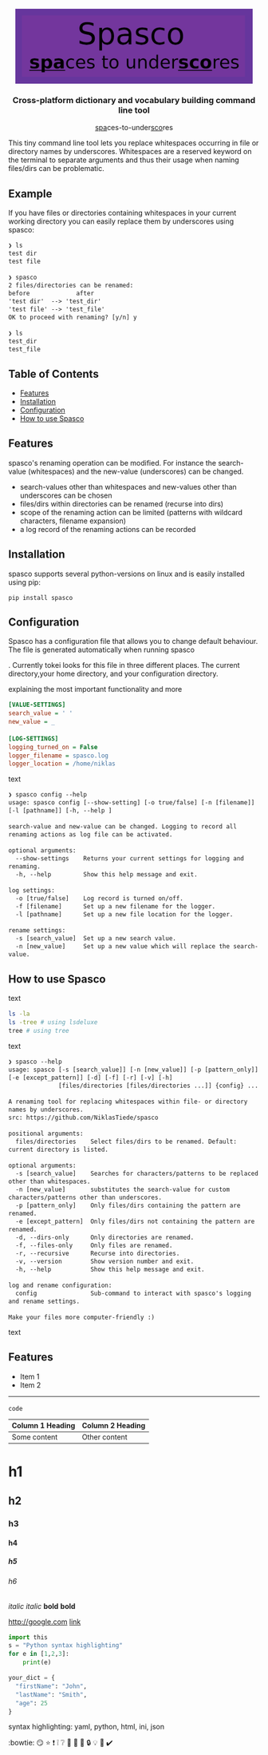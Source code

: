 [comment]: <> (<h1 align="center"> Spasco </h1>)


[comment]: <> (<img align="center" height="150" src="spasco_heading.png" />)

[comment]: <> (<img title="a title" alt="Alt text" src="spasco_heading.png">)
[comment]: <> (   <h3 align="center">Cross-platform dictionary and vocabulary building command line tool</h3> )

<p align="center">
  <img  align="center" height="150" src="spasco_heading.png" />
   <h3 align="center">Cross-platform dictionary and vocabulary building command line tool</h3> 
<p>

[comment]: <> (![pic]&#40;/spasco_heading.png&#41;)



<p align="center">
    <ins>spa</ins>ces-to-under<ins>sco</ins>res
</p>


[comment]: <> ([gif converting file names])


[comment]: <> (# https://shields.io/)

[comment]: <> (![PyPI - Python Version]&#40;https://img.shields.io/pypi/pyversions/spasco&#41;)

[comment]: <> ([![platform]&#40;https://img.shields.io/&#41;]&#40;&#41;    # https://shields.io/category/platform-support)

[comment]: <> ([![license]&#40;https://img.shields.io/conda/&#41;]&#40;&#41;    # https://shields.io/category/license)

[comment]: <> ([![Travis CI]&#40;https://img.shields.io/&#41;]&#40;https://travis-ci.com/github/numpy/numpy&#41;     # https://shields.io/category/build)

[comment]: <> ([![codecov]&#40;https://img.shields.io/&#41;]&#40;https://codecov.io/&#41;    # https://shields.io/category/coverage)

[comment]: <> ([![codacy]&#40;https://img.shields.io/&#41;]&#40;&#41;    # https://shields.io/category/analysis)

[comment]: <> (![total lines]&#40;https://img.shields.io/&#41;    # https://shields.io/category/size)

This tiny command line tool lets you replace whitespaces occurring in file or 
directory names by underscores. Whitespaces are a reserved keyword on the terminal
to separate arguments and thus their usage when naming files/dirs can be problematic.

Example
-------

If you have files or directories containing whitespaces in your current working
directory you can easily replace them by underscores using spasco:

```
❯ ls
test dir
test file

❯ spasco
2 files/directories can be renamed:
before             after
'test dir'  --> 'test_dir'
'test file' --> 'test_file'
OK to proceed with renaming? [y/n] y

❯ ls
test_dir
test_file
```


Table of Contents
-----------------

- [Features](#Features)
- [Installation](#Installation)
- [Configuration](#Configuration)
- [How to use Spasco](#How-to-use-Spasco)


Features
--------

spasco's renaming operation can be modified. For instance the 
search-value (whitespaces) and the new-value (underscores) can be
changed.


- search-values other than whitespaces and new-values other than 
  underscores can be chosen
- files/dirs within directories can be renamed (recurse into dirs)
- scope of the renaming action can be limited (patterns with wildcard 
  characters, filename expansion)
- a log record of the renaming actions can be recorded


Installation
------------

spasco supports several python-versions on linux and is easily 
installed using pip:

``` {.sourceCode .bash}
pip install spasco
```


Configuration
--------

Spasco has a configuration file that allows you to change default 
behaviour. The file is generated automatically when running spasco

. Currently 
tokei looks for this file in three different places. The current 
directory,your home directory, and your configuration directory.

explaining the most important functionality and more

```ini
[VALUE-SETTINGS]
search_value = ' '
new_value = _

[LOG-SETTINGS]
logging_turned_on = False
logger_filename = spasco.log
logger_location = /home/niklas
```

text

```
❯ spasco config --help
usage: spasco config [--show-setting] [-o true/false] [-n [filename]] [-l [pathname]] [-h, --help ]

search-value and new-value can be changed. Logging to record all renaming actions as log file can be activated.

optional arguments:
  --show-settings    Returns your current settings for logging and renaming.
  -h, --help         Show this help message and exit.

log settings:
  -o [true/false]    Log record is turned on/off.
  -f [filename]      Set up a new filename for the logger.
  -l [pathname]      Set up a new file location for the logger.

rename settings:
  -s [search_value]  Set up a new search value.
  -n [new_value]     Set up a new value which will replace the search-value.
```


How to use Spasco
----------------

[comment]: <> (https://github.com/XAMPPRocky/tokei)

text

```bash
ls -la
ls -tree # using lsdeluxe
tree # using tree
```

text


```
❯ spasco --help
usage: spasco [-s [search_value]] [-n [new_value]] [-p [pattern_only]] [-e [except_pattern]] [-d] [-f] [-r] [-v] [-h]
              [files/directories [files/directories ...]] {config} ...

A renaming tool for replacing whitespaces within file- or directory names by underscores.
src: https://github.com/NiklasTiede/spasco

positional arguments:
  files/directories    Select files/dirs to be renamed. Default: current directory is listed.

optional arguments:
  -s [search_value]    Searches for characters/patterns to be replaced other than whitespaces.
  -n [new_value]       substitutes the search-value for custom characters/patterns other than underscores.
  -p [pattern_only]    Only files/dirs containing the pattern are renamed.
  -e [except_pattern]  Only files/dirs not containing the pattern are renamed.
  -d, --dirs-only      Only directories are renamed.
  -f, --files-only     Only files are renamed.
  -r, --recursive      Recurse into directories.
  -v, --version        Show version number and exit.
  -h, --help           Show this help message and exit.

log and rename configuration:
  config               Sub-command to interact with spasco's logging and rename settings.

Make your files more computer-friendly :)
```

text



## Features

- Item 1
- Item 2

--------

`code`

| Column 1 Heading | Column 2 Heading |
| ---------------- | ---------------- |
| Some content     | Other content    |

# h1
## h2
### h3
#### h4
##### h5
###### h6
*italic*
_italic_
**bold**
__bold__

<http://google.com>
[link](http://google.com)

```python
import this
s = "Python syntax highlighting"
for e in [1,2,3]:
    print(e)
```


```python
your_dict = {
  "firstName": "John",
  "lastName": "Smith",
  "age": 25
}
```

syntax highlighting: yaml, python, html, ini, json

:bowtie:
:smirk:
:star:
:exclamation:
:grey_exclamation:
:grey_question:
:whale:
:panda_face:
:key:
:lock:
:bulb:
:hammer:
:heavy_check_mark:
